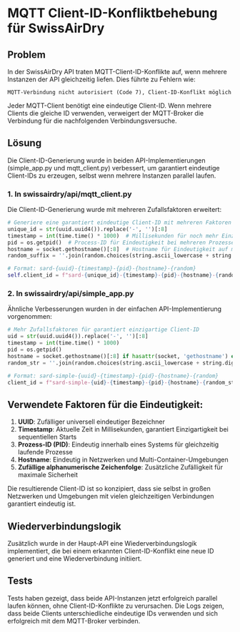 # MQTT Client-ID-Konfliktbehebung für SwissAirDry

## Problem

In der SwissAirDry API traten MQTT-Client-ID-Konflikte auf, wenn mehrere Instanzen der API gleichzeitig liefen. Dies führte zu Fehlern wie:

```
MQTT-Verbindung nicht autorisiert (Code 7), Client-ID-Konflikt möglich
```

Jeder MQTT-Client benötigt eine eindeutige Client-ID. Wenn mehrere Clients die gleiche ID verwenden, verweigert der MQTT-Broker die Verbindung für die nachfolgenden Verbindungsversuche.

## Lösung

Die Client-ID-Generierung wurde in beiden API-Implementierungen (simple_app.py und mqtt_client.py) verbessert, um garantiert eindeutige Client-IDs zu erzeugen, selbst wenn mehrere Instanzen parallel laufen.

### 1. In swissairdry/api/mqtt_client.py

Die Client-ID-Generierung wurde mit mehreren Zufallsfaktoren erweitert:

```python
# Generiere eine garantiert eindeutige Client-ID mit mehreren Faktoren
unique_id = str(uuid.uuid4()).replace('-', '')[:8]
timestamp = int(time.time() * 1000)  # Millisekunden für noch mehr Einzigartigkeit
pid = os.getpid()  # Process-ID für Eindeutigkeit bei mehreren Prozessen
hostname = socket.gethostname()[:8]  # Hostname für Eindeutigkeit auf mehreren Hosts
random_suffix = ''.join(random.choices(string.ascii_lowercase + string.digits, k=6))

# Format: sard-{uuid}-{timestamp}-{pid}-{hostname}-{random}
self.client_id = f"sard-{unique_id}-{timestamp}-{pid}-{hostname}-{random_suffix}"
```

### 2. In swissairdry/api/simple_app.py

Ähnliche Verbesserungen wurden in der einfachen API-Implementierung vorgenommen:

```python
# Mehr Zufallsfaktoren für garantiert einzigartige Client-ID
uid = str(uuid.uuid4()).replace('-', '')[:8]
timestamp = int(time.time() * 1000)
pid = os.getpid()
hostname = socket.gethostname()[:8] if hasattr(socket, 'gethostname') else 'local'
random_str = ''.join(random.choices(string.ascii_lowercase + string.digits, k=6))

# Format: sard-simple-{uuid}-{timestamp}-{pid}-{hostname}-{random}
client_id = f"sard-simple-{uid}-{timestamp}-{pid}-{hostname}-{random_str}"
```

## Verwendete Faktoren für die Eindeutigkeit:

1. **UUID**: Zufälliger universell eindeutiger Bezeichner
2. **Timestamp**: Aktuelle Zeit in Millisekunden, garantiert Einzigartigkeit bei sequentiellen Starts
3. **Prozess-ID (PID)**: Eindeutig innerhalb eines Systems für gleichzeitig laufende Prozesse
4. **Hostname**: Eindeutig in Netzwerken und Multi-Container-Umgebungen
5. **Zufällige alphanumerische Zeichenfolge**: Zusätzliche Zufälligkeit für maximale Sicherheit

Die resultierende Client-ID ist so konzipiert, dass sie selbst in großen Netzwerken und Umgebungen mit vielen gleichzeitigen Verbindungen garantiert eindeutig ist.

## Wiederverbindungslogik

Zusätzlich wurde in der Haupt-API eine Wiederverbindungslogik implementiert, die bei einem erkannten Client-ID-Konflikt eine neue ID generiert und eine Wiederverbindung initiiert.

## Tests

Tests haben gezeigt, dass beide API-Instanzen jetzt erfolgreich parallel laufen können, ohne Client-ID-Konflikte zu verursachen. Die Logs zeigen, dass beide Clients unterschiedliche eindeutige IDs verwenden und sich erfolgreich mit dem MQTT-Broker verbinden.